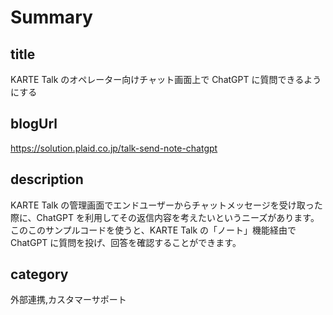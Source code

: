 # Summary

## title

KARTE Talk のオペレーター向けチャット画面上で ChatGPT に質問できるようにする

## blogUrl

https://solution.plaid.co.jp/talk-send-note-chatgpt

## description

KARTE Talk の管理画面でエンドユーザーからチャットメッセージを受け取った際に、ChatGPT を利用してその返信内容を考えたいというニーズがあります。このこのサンプルコードを使うと、KARTE Talk の「ノート」機能経由で ChatGPT に質問を投げ、回答を確認することができます。

## category

外部連携,カスタマーサポート

